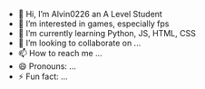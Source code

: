 - 👋 Hi, I’m Alvin0226 an A Level Student
- 👀 I’m interested in games, especially fps
- 🌱 I’m currently learning Python, JS, HTML, CSS
- 💞️ I’m looking to collaborate on ...
- 📫 How to reach me ...
- 😄 Pronouns: ...
- ⚡ Fun fact: ...

<!---
Alvin0226owo/Alvin0226owo is a ✨ special ✨ repository because its `README.md` (this file) appears on your GitHub profile.
You can click the Preview link to take a look at your changes.
--->
